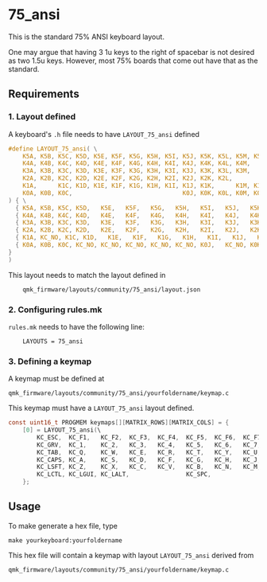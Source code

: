# 75_ansi

This is the standard 75% ANSI keyboard layout.

One may argue that having 3 1u keys to the right of spacebar
is not desired as two 1.5u keys. However, most 75% boards that
come out have that as the standard.

## Requirements

### 1. Layout defined

A keyboard's `.h` file needs to have `LAYOUT_75_ansi` defined

```c
#define LAYOUT_75_ansi( \
    K5A, K5B, K5C, K5D, K5E, K5F, K5G, K5H, K5I, K5J, K5K, K5L, K5M, K5N, K5O,     K5Q, \
    K4A, K4B, K4C, K4D, K4E, K4F, K4G, K4H, K4I, K4J, K4K, K4L, K4M,      K4O, K4P, \
    K3A, K3B, K3C, K3D, K3E, K3F, K3G, K3H, K3I, K3J, K3K, K3L, K3M,      K3O, K3P, \
    K2A, K2B, K2C, K2D, K2E, K2F, K2G, K2H, K2I, K2J, K2K, K2L,           K2O, K2P, \
    K1A,      K1C, K1D, K1E, K1F, K1G, K1H, K1I, K1J, K1K,      K1M, K1N, K1O, K1P, \
    K0A, K0B, K0C,                               K0J, K0K, K0L, K0M, K0N, K0O, K0P  \
) { \
  { K5A, K5B, K5C, K5D,   K5E,   K5F,   K5G,   K5H,   K5I,   K5J,   K5K, K5L,   K5M, K5N,   K5O, KC_NO, K5Q }, \
  { K4A, K4B, K4C, K4D,   K4E,   K4F,   K4G,   K4H,   K4I,   K4J,   K4K, K4L,   K4M, KC_NO, K4O, K4P,   KC_NO    }, \
  { K3A, K3B, K3C, K3D,   K3E,   K3F,   K3G,   K3H,   K3I,   K3J,   K3K, K3L,   K3M, KC_NO, K3O, K3P,   KC_NO    }, \
  { K2A, K2B, K2C, K2D,   K2E,   K2F,   K2G,   K2H,   K2I,   K2J,   K2K, K2L,   KC_NO, KC_NO, K2O, K2P,   KC_NO    }, \
  { K1A, KC_NO, K1C, K1D,   K1E,   K1F,   K1G,   K1H,   K1I,   K1J,   K1K, KC_NO, K1M, K1N,   K1O, K1P,   KC_NO    }, \
  { K0A, K0B, K0C, KC_NO, KC_NO, KC_NO, KC_NO, KC_NO, K0J,   KC_NO, K0K, K0L,   K0M, K0N,   K0O, K0P,   KC_NO    }  \
}
)
```

This layout needs to match the layout defined in

        qmk_firmware/layouts/community/75_ansi/layout.json

### 2. Configuring rules.mk

`rules.mk` needs to have the following line:

        LAYOUTS = 75_ansi

### 3. Defining a keymap

A keymap must be defined at

    qmk_firmware/layouts/community/75_ansi/yourfoldername/keymap.c

This keymap must have a `LAYOUT_75_ansi` layout defined.

```c
const uint16_t PROGMEM keymaps[][MATRIX_ROWS][MATRIX_COLS] = {
    [0] = LAYOUT_75_ansi(\
        KC_ESC,  KC_F1,   KC_F2,  KC_F3,  KC_F4,  KC_F5,  KC_F6,  KC_F7,  KC_F8,  KC_F9,   KC_F10,  KC_F11,  KC_F12,  KC_PSCR, KC_PAUS, KC_DEL,
        KC_GRV,  KC_1,    KC_2,   KC_3,   KC_4,   KC_5,   KC_6,   KC_7,   KC_8,   KC_9,    KC_0,    KC_MINS, KC_EQL,  KC_BSPC, KC_HOME,
        KC_TAB,  KC_Q,    KC_W,   KC_E,   KC_R,   KC_T,   KC_Y,   KC_U,   KC_I,   KC_O,    KC_P,    KC_LBRC, KC_RBRC, KC_BSLS, KC_PGUP,
        KC_CAPS, KC_A,    KC_S,   KC_D,   KC_F,   KC_G,   KC_H,   KC_J,   KC_K,   KC_L,    KC_SCLN, KC_QUOT, KC_ENT,  KC_PGDN,
        KC_LSFT, KC_Z,    KC_X,   KC_C,   KC_V,   KC_B,   KC_N,   KC_M,   KC_COMM, KC_DOT, KC_SLSH, KC_RSFT,          KC_UP,   KC_END,
        KC_LCTL, KC_LGUI, KC_LALT,                KC_SPC,                                  KC_RALT, KC_RGUI, KC_RCTL, KC_LEFT, KC_DOWN, KC_RGHT)
    };
```

## Usage

To make generate a hex file, type

    make yourkeyboard:yourfoldername

This hex file will contain a keymap with layout `LAYOUT_75_ansi` derived from

    qmk_firmware/layouts/community/75_ansi/yourfoldername/keymap.c
